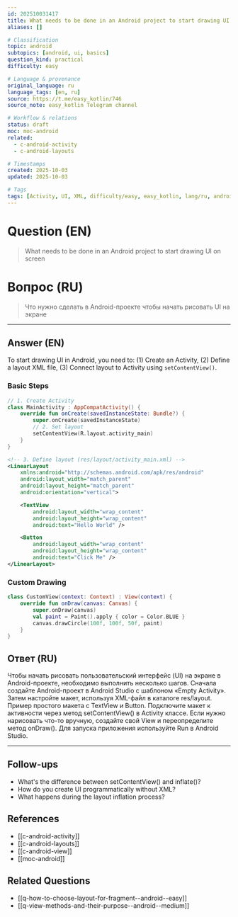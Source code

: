 ```yaml
---
id: 202510031417
title: What needs to be done in an Android project to start drawing UI on screen / Что нужно сделать в Android-проекте чтобы начать рисовать UI на экране
aliases: []

# Classification
topic: android
subtopics: [android, ui, basics]
question_kind: practical
difficulty: easy

# Language & provenance
original_language: ru
language_tags: [en, ru]
source: https://t.me/easy_kotlin/746
source_note: easy_kotlin Telegram channel

# Workflow & relations
status: draft
moc: moc-android
related:
  - c-android-activity
  - c-android-layouts

# Timestamps
created: 2025-10-03
updated: 2025-10-03

# Tags
tags: [Activity, UI, XML, difficulty/easy, easy_kotlin, lang/ru, android/basics, android/ui]
---
```


# Question (EN)
> What needs to be done in an Android project to start drawing UI on screen

# Вопрос (RU)
> Что нужно сделать в Android-проекте чтобы начать рисовать UI на экране

---

## Answer (EN)

To start drawing UI in Android, you need to: (1) Create an Activity, (2) Define a layout XML file, (3) Connect layout to Activity using `setContentView()`.

### Basic Steps

```kotlin
// 1. Create Activity
class MainActivity : AppCompatActivity() {
    override fun onCreate(savedInstanceState: Bundle?) {
        super.onCreate(savedInstanceState)
        // 2. Set layout
        setContentView(R.layout.activity_main)
    }
}
```

```xml
<!-- 3. Define layout (res/layout/activity_main.xml) -->
<LinearLayout
    xmlns:android="http://schemas.android.com/apk/res/android"
    android:layout_width="match_parent"
    android:layout_height="match_parent"
    android:orientation="vertical">

    <TextView
        android:layout_width="wrap_content"
        android:layout_height="wrap_content"
        android:text="Hello World" />

    <Button
        android:layout_width="wrap_content"
        android:layout_height="wrap_content"
        android:text="Click Me" />
</LinearLayout>
```

### Custom Drawing

```kotlin
class CustomView(context: Context) : View(context) {
    override fun onDraw(canvas: Canvas) {
        super.onDraw(canvas)
        val paint = Paint().apply { color = Color.BLUE }
        canvas.drawCircle(100f, 100f, 50f, paint)
    }
}
```

## Ответ (RU)

Чтобы начать рисовать пользовательский интерфейс (UI) на экране в Android-проекте, необходимо выполнить несколько шагов. Сначала создайте Android-проект в Android Studio с шаблоном «Empty Activity». Затем настройте макет, используя XML-файл в каталоге res/layout. Пример простого макета с TextView и Button. Подключите макет к активности через метод setContentView() в Activity классе. Если нужно нарисовать что-то вручную, создайте свой View и переопределите метод onDraw(). Для запуска приложения используйте Run в Android Studio.

---

## Follow-ups
- What's the difference between setContentView() and inflate()?
- How do you create UI programmatically without XML?
- What happens during the layout inflation process?

## References
- [[c-android-activity]]
- [[c-android-layouts]]
- [[c-android-view]]
- [[moc-android]]

## Related Questions
- [[q-how-to-choose-layout-for-fragment--android--easy]]
- [[q-view-methods-and-their-purpose--android--medium]]

